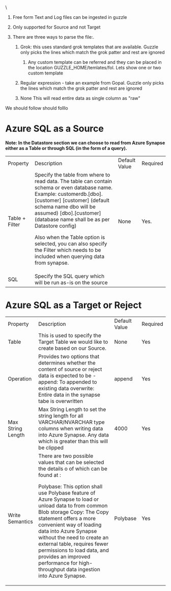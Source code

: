 \\

1. Free form Text and Log files can be ingested in guzzle

2. Only supported for Source and not Target

3. There are three ways to parse the file:. 

    1. Grok: this uses standard grok templates that are available.  Guzzle only picks the lines which match the grok patter and rest are ignored

        1. Any custom template can be referred and they can be placed in the location GUZZLE_HOME/temlates/fol. Lets show one or two custom template

    2. Regular expression - take an example from Gopal.  Guzzle only picks the lines which match the grok patter and rest are ignored

    3. None This will read entire data as single column as "raw"

We should follow should folllo

# Azure SQL as a Source

**Note: In the Datastore section we can choose to read from Azure Synapse either as a Table or through SQL (in the form of a query).**

<table>
  <tr>
    <td>Property </td>
    <td>Description</td>
    <td>Default Value</td>
    <td>Required</td>
  </tr>
  <tr>
    <td>Table + Filter</td>
    <td>Specify the table from where to read data. The table can contain schema or even database name. Example: 
customerdb.[dbo].[customer]
[customer]  (default schema name dbo will be assumed)
[dbo].[customer] (database name shall be as per Datastore config)

Also when the Table option is selected, you can also specify the Filter which needs to be included when querying data from synapse. 

</td>
    <td>None</td>
    <td>Yes.</td>
  </tr>
  <tr>
    <td>SQL</td>
    <td>Specify the SQL query which will be run as-is on the source</td>
    <td></td>
    <td></td>
  </tr>
</table>


# Azure SQL as a Target or Reject

<table>
  <tr>
    <td>Property </td>
    <td>Description</td>
    <td>Default Value</td>
    <td>Required</td>
  </tr>
  <tr>
    <td>Table</td>
    <td>This is used to specify the Target Table we would like to create based on our Source.</td>
    <td>None</td>
    <td>Yes</td>
  </tr>
  <tr>
    <td>Operation</td>
    <td>Provides two options that determines whether the content of source or reject data is expected to be -
append: To appended to existing data 
overwrite: Entire data in the synapse tabe is overwritten 
</td>
    <td>append</td>
    <td>Yes</td>
  </tr>
  <tr>
    <td>Max String Length</td>
    <td>Max String Length to set the string length for all VARCHAR/NVARCHAR type columns when writing data into Azure Synapse.
Any data which is greater than this will be clipped </td>
    <td>4000</td>
    <td>Yes</td>
  </tr>
  <tr>
    <td>Write Semantics</td>
    <td>There are two possible values that can be selected the details o of which can be found at :
 
Polybase:
This option shall use Polybase feature of Azure Synapse to load or unload data to from common Blob storage 
Copy:
The Copy statement offers a more convenient way of loading data into Azure Synapse without the need to create an external table, requires fewer permissions to load data, and provides an improved performance for high-throughput data ingestion into Azure Synapse.</td>
    <td>Polybase</td>
    <td>Yes</td>
  </tr>
</table>


